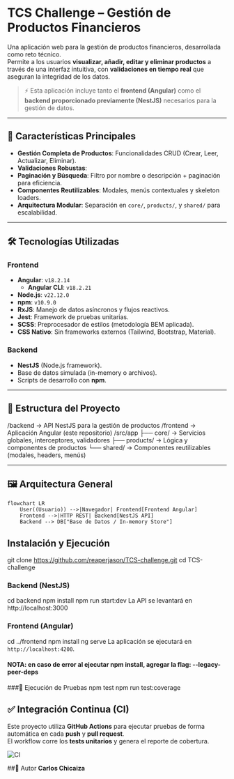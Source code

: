 # TCS Challenge – Gestión de Productos Financieros

Una aplicación web para la gestión de productos financieros, desarrollada como reto técnico.  
Permite a los usuarios **visualizar, añadir, editar y eliminar productos** a través de una interfaz intuitiva, con **validaciones en tiempo real** que aseguran la integridad de los datos.

> ⚡ Esta aplicación incluye tanto el **frontend (Angular)** como el **backend proporcionado previamente (NestJS)** necesarios para la gestión de datos.

---

## 🚀 Características Principales

- **Gestión Completa de Productos**: Funcionalidades CRUD (Crear, Leer, Actualizar, Eliminar).
- **Validaciones Robustas**: 
- **Paginación y Búsqueda**: Filtro por nombre o descripción + paginación para eficiencia.
- **Componentes Reutilizables**: Modales, menús contextuales y skeleton loaders.
- **Arquitectura Modular**: Separación en `core/`, `products/`, y `shared/` para escalabilidad.

---

## 🛠️ Tecnologías Utilizadas

### Frontend
- **Angular**: `v18.2.14`
  - **Angular CLI**: `v18.2.21`
- **Node.js**: `v22.12.0`
- **npm**: `v10.9.0`
- **RxJS**: Manejo de datos asíncronos y flujos reactivos.
- **Jest**: Framework de pruebas unitarias.
- **SCSS**: Preprocesador de estilos (metodología BEM aplicada).
- **CSS Nativo**: Sin frameworks externos (Tailwind, Bootstrap, Material).

### Backend
- **NestJS** (Node.js framework).
- Base de datos simulada (in-memory o archivos).
- Scripts de desarrollo con **npm**.

---

## 📂 Estructura del Proyecto
/backend -> API NestJS para la gestión de productos
/frontend -> Aplicación Angular (este repositorio)
/src/app
├── core/ -> Servicios globales, interceptores, validadores
├── products/ -> Lógica y componentes de productos
└── shared/ -> Componentes reutilizables (modales, headers, menús)

---

## 🖼️ Arquitectura General

```mermaid
flowchart LR
    User((Usuario)) -->|Navegador| Frontend[Frontend Angular]
    Frontend -->|HTTP REST| Backend[NestJS API]
    Backend --> DB["Base de Datos / In-memory Store"]
```
## Instalación y Ejecución
git clone https://github.com/reaperjason/TCS-challenge.git
cd TCS-challenge

### Backend (NestJS)
cd backend
npm install
npm run start:dev
La API se levantará en http://localhost:3000

### Frontend (Angular)
cd ../frontend
npm install
ng serve
La aplicación se ejecutará en `http://localhost:4200`.
#### NOTA: en caso de error al ejecutar npm install, agregar la flag: --legacy-peer-deps

###🧪 Ejecución de Pruebas
npm test
npm run test:coverage


## ✅ Integración Continua (CI)

Este proyecto utiliza **GitHub Actions** para ejecutar pruebas de forma automática en cada **push** y **pull request**.  
El workflow corre los **tests unitarios** y genera el reporte de cobertura.

![CI](https://github.com/reaperjason/TCS-challenge/actions/workflows/ci.yml/badge.svg)


##👤 Autor
**Carlos Chicaiza**
